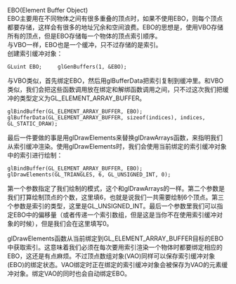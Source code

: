 EBO\(Element Buffer Object\)  
EBO主要用在不同物体之间有很多重叠的顶点时，如果不使用EBO，则每个顶点都要存储，这样会有很多的地址冗余和空间浪费。EBO的思想是，使用VBO存储所有的顶点，但是EBO存储每一个物体的顶点索引顺序。  
与VBO一样，EBO也是一个缓冲，只不过存储的是索引。  
创建索引缓冲对象：

`GLuint EBO;    
glGenBuffers(1, &EBO);`

与VBO类似，首先绑定EBO，然后用glBufferData把索引复制到缓冲里。和VBO类似，我们会把这些函数调用放在绑定和解绑函数调用之间，只不过这次我们把缓冲的类型定义为GL\_ELEMENT\_ARRAY\_BUFFER。

```
glBindBuffer(GL_ELEMENT_ARRAY_BUFFER, EBO);
glBufferData(GL_ELEMENT_ARRAY_BUFFER, sizeof(indices), indices, GL_STATIC_DRAW);
```

最后一件要做的事是用glDrawElements来替换glDrawArrays函数，来指明我们从索引缓冲渲染。使用glDrawElements时，我们会使用当前绑定的索引缓冲对象中的索引进行绘制：

```
glBindBuffer(GL_ELEMENT_ARRAY_BUFFER, EBO);
glDrawElements(GL_TRIANGLES, 6, GL_UNSIGNED_INT, 0);
```

第一个参数指定了我们绘制的模式，这个和glDrawArrays的一样。第二个参数是我们打算绘制顶点的个数，这里填6，也就是说我们一共需要绘制6个顶点。第三个参数是索引的类型，这里是GL\_UNSIGNED\_INT。最后一个参数里我们可以指定EBO中的偏移量（或者传递一个索引数组，但是这是当你不在使用索引缓冲对象的时候），但是我们会在这里填写0。



glDrawElements函数从当前绑定到GL\_ELEMENT\_ARRAY\_BUFFER目标的EBO中获取索引。这意味着我们必须在每次要用索引渲染一个物体时都要绑定相应的EBO，这还是有点麻烦。不过顶点数组对象\(VAO\)同样可以保存索引缓冲对象\(EBO\)的绑定状态。VAO绑定时正在绑定的索引缓冲对象会被保存为VAO的元素缓冲对象。绑定VAO的同时也会自动绑定EBO。

